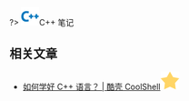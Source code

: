 ?> ![](logo/cpp-blue.svg ':no-zoom')C++ 笔记

## 相关文章

- [如何学好 C++ 语言？ | 酷壳 CoolShell![](logo/star.svg)](https://coolshell.cn/articles/4119.html)